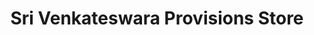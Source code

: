 ---
title: "Sri Venkateswara Provisions Store"
url: /bengaluru/sri-venkateswara-provisions-store/
shop: Warenhaus
---